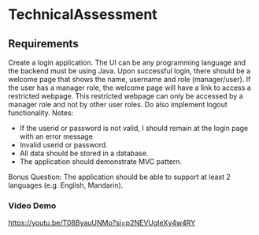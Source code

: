 # TechnicalAssessment

## Requirements
Create a login application.
The UI can be any programming language and the backend must be using Java.
Upon successful login, there should be a welcome page that shows the name, username and role
(manager/user).
If the user has a manager role, the welcome page will have a link to access a restricted webpage.
This restricted webpage can only be accessed by a manager role and not by other user roles.
Do also implement logout functionality.
Notes:
- If the userid or password is not valid, I should remain at the login page with an error message
- Invalid userid or password.
- All data should be stored in a database.
- The application should demonstrate MVC pattern.

Bonus Question: The application should be able to support at least 2 languages (e.g. English, Mandarin).

### Video Demo 
https://youtu.be/T08ByauUNMo?si=p2NEVUgIeXy4w4RY
